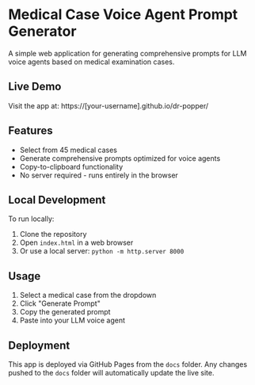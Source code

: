 # Medical Case Voice Agent Prompt Generator

A simple web application for generating comprehensive prompts for LLM voice agents based on medical examination cases.

## Live Demo

Visit the app at: https://[your-username].github.io/dr-popper/

## Features

- Select from 45 medical cases
- Generate comprehensive prompts optimized for voice agents
- Copy-to-clipboard functionality
- No server required - runs entirely in the browser

## Local Development

To run locally:
1. Clone the repository
2. Open `index.html` in a web browser
3. Or use a local server: `python -m http.server 8000`

## Usage

1. Select a medical case from the dropdown
2. Click "Generate Prompt"
3. Copy the generated prompt
4. Paste into your LLM voice agent

## Deployment

This app is deployed via GitHub Pages from the `docs` folder. Any changes pushed to the `docs` folder will automatically update the live site. 